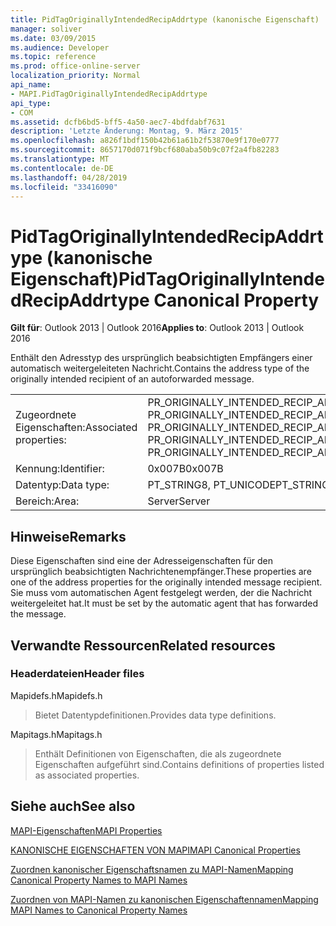 ```yaml
---
title: PidTagOriginallyIntendedRecipAddrtype (kanonische Eigenschaft)
manager: soliver
ms.date: 03/09/2015
ms.audience: Developer
ms.topic: reference
ms.prod: office-online-server
localization_priority: Normal
api_name:
- MAPI.PidTagOriginallyIntendedRecipAddrtype
api_type:
- COM
ms.assetid: dcfb6bd5-bff5-4a50-aec7-4bdfdabf7631
description: 'Letzte Änderung: Montag, 9. März 2015'
ms.openlocfilehash: a826f1bdf150b42b61a61b2f53870e9f170e0777
ms.sourcegitcommit: 8657170d071f9bcf680aba50b9c07f2a4fb82283
ms.translationtype: MT
ms.contentlocale: de-DE
ms.lasthandoff: 04/28/2019
ms.locfileid: "33416090"
---
```

# <a name="pidtagoriginallyintendedrecipaddrtype-canonical-property"></a><span data-ttu-id="a9443-103">PidTagOriginallyIntendedRecipAddrtype (kanonische Eigenschaft)</span><span class="sxs-lookup"><span data-stu-id="a9443-103">PidTagOriginallyIntendedRecipAddrtype Canonical Property</span></span>

  
  
<span data-ttu-id="a9443-104">**Gilt für**: Outlook 2013 | Outlook 2016</span><span class="sxs-lookup"><span data-stu-id="a9443-104">**Applies to**: Outlook 2013 | Outlook 2016</span></span> 
  
<span data-ttu-id="a9443-105">Enthält den Adresstyp des ursprünglich beabsichtigten Empfängers einer automatisch weitergeleiteten Nachricht.</span><span class="sxs-lookup"><span data-stu-id="a9443-105">Contains the address type of the originally intended recipient of an autoforwarded message.</span></span>
  
|||
|:-----|:-----|
|<span data-ttu-id="a9443-106">Zugeordnete Eigenschaften:</span><span class="sxs-lookup"><span data-stu-id="a9443-106">Associated properties:</span></span>  <br/> |<span data-ttu-id="a9443-107">PR_ORIGINALLY_INTENDED_RECIP_ADDRTYPE, PR_ORIGINALLY_INTENDED_RECIP_ADDRTYPE_A, PR_ORIGINALLY_INTENDED_RECIP_ADDRTYPE_W</span><span class="sxs-lookup"><span data-stu-id="a9443-107">PR_ORIGINALLY_INTENDED_RECIP_ADDRTYPE, PR_ORIGINALLY_INTENDED_RECIP_ADDRTYPE_A, PR_ORIGINALLY_INTENDED_RECIP_ADDRTYPE_W</span></span>  <br/> |
|<span data-ttu-id="a9443-108">Kennung:</span><span class="sxs-lookup"><span data-stu-id="a9443-108">Identifier:</span></span>  <br/> |<span data-ttu-id="a9443-109">0x007B</span><span class="sxs-lookup"><span data-stu-id="a9443-109">0x007B</span></span>  <br/> |
|<span data-ttu-id="a9443-110">Datentyp:</span><span class="sxs-lookup"><span data-stu-id="a9443-110">Data type:</span></span>  <br/> |<span data-ttu-id="a9443-111">PT_STRING8, PT_UNICODE</span><span class="sxs-lookup"><span data-stu-id="a9443-111">PT_STRING8, PT_UNICODE</span></span>  <br/> |
|<span data-ttu-id="a9443-112">Bereich:</span><span class="sxs-lookup"><span data-stu-id="a9443-112">Area:</span></span>  <br/> |<span data-ttu-id="a9443-113">Server</span><span class="sxs-lookup"><span data-stu-id="a9443-113">Server</span></span>  <br/> |
   
## <a name="remarks"></a><span data-ttu-id="a9443-114">Hinweise</span><span class="sxs-lookup"><span data-stu-id="a9443-114">Remarks</span></span>

<span data-ttu-id="a9443-115">Diese Eigenschaften sind eine der Adresseigenschaften für den ursprünglich beabsichtigten Nachrichtenempfänger.</span><span class="sxs-lookup"><span data-stu-id="a9443-115">These properties are one of the address properties for the originally intended message recipient.</span></span> <span data-ttu-id="a9443-116">Sie muss vom automatischen Agent festgelegt werden, der die Nachricht weitergeleitet hat.</span><span class="sxs-lookup"><span data-stu-id="a9443-116">It must be set by the automatic agent that has forwarded the message.</span></span>
  
## <a name="related-resources"></a><span data-ttu-id="a9443-117">Verwandte Ressourcen</span><span class="sxs-lookup"><span data-stu-id="a9443-117">Related resources</span></span>

### <a name="header-files"></a><span data-ttu-id="a9443-118">Headerdateien</span><span class="sxs-lookup"><span data-stu-id="a9443-118">Header files</span></span>

<span data-ttu-id="a9443-119">Mapidefs.h</span><span class="sxs-lookup"><span data-stu-id="a9443-119">Mapidefs.h</span></span>
  
> <span data-ttu-id="a9443-120">Bietet Datentypdefinitionen.</span><span class="sxs-lookup"><span data-stu-id="a9443-120">Provides data type definitions.</span></span>
    
<span data-ttu-id="a9443-121">Mapitags.h</span><span class="sxs-lookup"><span data-stu-id="a9443-121">Mapitags.h</span></span>
  
> <span data-ttu-id="a9443-122">Enthält Definitionen von Eigenschaften, die als zugeordnete Eigenschaften aufgeführt sind.</span><span class="sxs-lookup"><span data-stu-id="a9443-122">Contains definitions of properties listed as associated properties.</span></span>
    
## <a name="see-also"></a><span data-ttu-id="a9443-123">Siehe auch</span><span class="sxs-lookup"><span data-stu-id="a9443-123">See also</span></span>



[<span data-ttu-id="a9443-124">MAPI-Eigenschaften</span><span class="sxs-lookup"><span data-stu-id="a9443-124">MAPI Properties</span></span>](mapi-properties.md)
  
[<span data-ttu-id="a9443-125">KANONISCHE EIGENSCHAFTEN VON MAPI</span><span class="sxs-lookup"><span data-stu-id="a9443-125">MAPI Canonical Properties</span></span>](mapi-canonical-properties.md)
  
[<span data-ttu-id="a9443-126">Zuordnen kanonischer Eigenschaftsnamen zu MAPI-Namen</span><span class="sxs-lookup"><span data-stu-id="a9443-126">Mapping Canonical Property Names to MAPI Names</span></span>](mapping-canonical-property-names-to-mapi-names.md)
  
[<span data-ttu-id="a9443-127">Zuordnen von MAPI-Namen zu kanonischen Eigenschaftennamen</span><span class="sxs-lookup"><span data-stu-id="a9443-127">Mapping MAPI Names to Canonical Property Names</span></span>](mapping-mapi-names-to-canonical-property-names.md)

